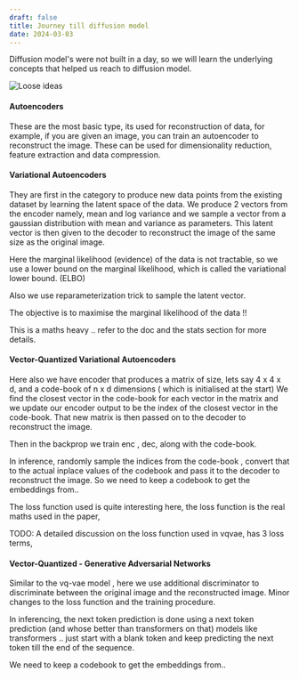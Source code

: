 ```yaml
---
draft: false
title: Journey till diffusion model  
date: 2024-03-03
---
```


Diffusion model's were not built in a day, so we will learn the underlying concepts that helped us reach to diffusion model.


![Loose ideas](https://docs.google.com/document/d/12zcDr7z5qjcMyuKFnKR6C_m7NMAO0Ki43--IpEdJ3FM/edit?usp=sharing) 


#### Autoencoders
These are the most basic type, its used for reconstruction of data, for example, if you are given an image, you can train an autoencoder to reconstruct the image. 
These can be used for dimensionality reduction, feature extraction and data compression. 

#### Variational Autoencoders
They are first in the category to produce new data points from the existing dataset by learning the latent space of the data. 
We produce 2 vectors from the encoder namely, mean and log variance and we sample a vector from a gaussian distribution with mean and variance as parameters.
This latent vector is then given to the decoder to reconstruct the image of the same size as the original image.

Here the marginal likelihood (evidence) of the data is not tractable, so we use a lower bound on the marginal likelihood, which is called the variational lower bound. (ELBO)

Also we use reparameterization trick to sample the latent vector.

The objective is to maximise the marginal likelihood of the data !! 

This is a maths heavy .. refer to the doc and the stats section for more details.

#### Vector-Quantized Variational Autoencoders  

Here also we have encoder that produces a matrix of size, lets say 4 x 4 x d, and a code-book of n x d dimensions ( which is initialised at the start) 
We find the closest vector in the code-book for each vector in the matrix and we update our encoder output to be the index of the closest vector in the code-book.
That new matrix is then passed on to the decoder to reconstruct the image.

Then in the backprop we train enc , dec,  along with the code-book.

In inference, 
randomly sample the indices from the code-book , convert that to the actual inplace values of the codebook and pass it to the decoder to reconstruct the image.
So we need to keep a codebook to get the embeddings from.. 

The loss function used is quite interesting here, the loss function is the real maths used in the paper, 

TODO: A detailed discussion on the loss function used in vqvae, has 3 loss terms, 


#### Vector-Quantized - Generative Adversarial Networks

Similar to the vq-vae model , here we use additional discriminator to discriminate between the original image and the reconstructed image.
Minor changes to the loss function and the training procedure.

In inferencing, the next token prediction is done using a next token prediction (and whose better than transformers on that) models like transformers .. just start with a blank token and keep predicting the next token till the end of the sequence.

We need to keep a codebook to get the embeddings from.. 

